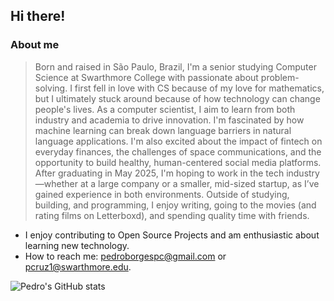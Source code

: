 ## Hi there!

### About me

> Born and raised in São Paulo, Brazil, I'm a senior studying Computer Science at Swarthmore College with passionate about problem-solving. I first fell in love with CS because of my love for mathematics, but I ultimately stuck around because of how technology can change people's lives.
> As a computer scientist, I aim to learn from both industry and academia to drive innovation. I'm fascinated by how machine learning can break down language barriers in natural language applications. I'm also excited about the impact of fintech on everyday finances, the challenges of space communications, and the opportunity to build healthy, human-centered social media platforms.
> After graduating in May 2025, I'm hoping to work in the tech industry—whether at a large company or a smaller, mid-sized startup, as I’ve gained experience in both environments.
> Outside of studying, building, and programming, I enjoy writing, going to the movies (and rating films on Letterboxd), and spending quality time with friends.

- I enjoy contributing to Open Source Projects and am enthusiastic about learning new technology. 
- How to reach me: pedroborgespc@gmail.com or pcruz1@swarthmore.edu.

![Pedro's GitHub stats](https://github-readme-stats.vercel.app/api?username=pedroborgescruz&show_icons=true&theme=transparent)
